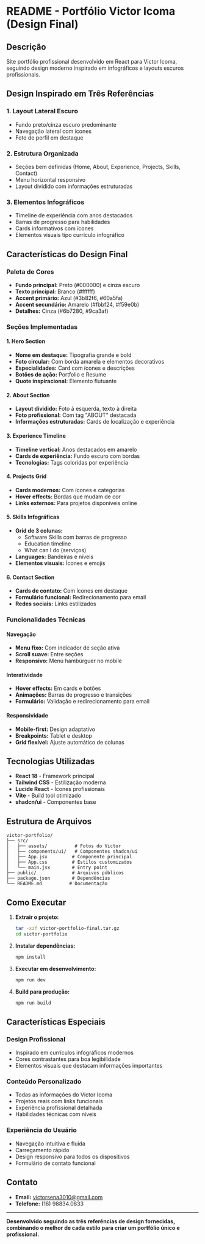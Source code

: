 # README - Portfólio Victor Icoma (Design Final)

## Descrição
Site portfólio profissional desenvolvido em React para Victor Icoma, seguindo design moderno inspirado em infográficos e layouts escuros profissionais.

## Design Inspirado em Três Referências

### 1. Layout Lateral Escuro
- Fundo preto/cinza escuro predominante
- Navegação lateral com ícones
- Foto de perfil em destaque

### 2. Estrutura Organizada
- Seções bem definidas (Home, About, Experience, Projects, Skills, Contact)
- Menu horizontal responsivo
- Layout dividido com informações estruturadas

### 3. Elementos Infográficos
- Timeline de experiência com anos destacados
- Barras de progresso para habilidades
- Cards informativos com ícones
- Elementos visuais tipo currículo infográfico

## Características do Design Final

### Paleta de Cores
- **Fundo principal:** Preto (#000000) e cinza escuro
- **Texto principal:** Branco (#ffffff)
- **Accent primário:** Azul (#3b82f6, #60a5fa)
- **Accent secundário:** Amarelo (#fbbf24, #f59e0b)
- **Detalhes:** Cinza (#6b7280, #9ca3af)

### Seções Implementadas

#### 1. Hero Section
- **Nome em destaque:** Tipografia grande e bold
- **Foto circular:** Com borda amarela e elementos decorativos
- **Especialidades:** Card com ícones e descrições
- **Botões de ação:** Portfolio e Resume
- **Quote inspiracional:** Elemento flutuante

#### 2. About Section
- **Layout dividido:** Foto à esquerda, texto à direita
- **Foto profissional:** Com tag "ABOUT" destacada
- **Informações estruturadas:** Cards de localização e experiência

#### 3. Experience Timeline
- **Timeline vertical:** Anos destacados em amarelo
- **Cards de experiência:** Fundo escuro com bordas
- **Tecnologias:** Tags coloridas por experiência

#### 4. Projects Grid
- **Cards modernos:** Com ícones e categorias
- **Hover effects:** Bordas que mudam de cor
- **Links externos:** Para projetos disponíveis online

#### 5. Skills Infográficas
- **Grid de 3 colunas:**
  - Software Skills com barras de progresso
  - Education timeline
  - What can I do (serviços)
- **Languages:** Bandeiras e níveis
- **Elementos visuais:** Ícones e emojis

#### 6. Contact Section
- **Cards de contato:** Com ícones em destaque
- **Formulário funcional:** Redirecionamento para email
- **Redes sociais:** Links estilizados

### Funcionalidades Técnicas

#### Navegação
- **Menu fixo:** Com indicador de seção ativa
- **Scroll suave:** Entre seções
- **Responsivo:** Menu hambúrguer no mobile

#### Interatividade
- **Hover effects:** Em cards e botões
- **Animações:** Barras de progresso e transições
- **Formulário:** Validação e redirecionamento para email

#### Responsividade
- **Mobile-first:** Design adaptativo
- **Breakpoints:** Tablet e desktop
- **Grid flexível:** Ajuste automático de colunas

## Tecnologias Utilizadas

- **React 18** - Framework principal
- **Tailwind CSS** - Estilização moderna
- **Lucide React** - Ícones profissionais
- **Vite** - Build tool otimizado
- **shadcn/ui** - Componentes base

## Estrutura de Arquivos

```
victor-portfolio/
├── src/
│   ├── assets/          # Fotos do Victor
│   ├── components/ui/   # Componentes shadcn/ui
│   ├── App.jsx         # Componente principal
│   ├── App.css         # Estilos customizados
│   └── main.jsx        # Entry point
├── public/             # Arquivos públicos
├── package.json        # Dependências
└── README.md          # Documentação
```

## Como Executar

1. **Extrair o projeto:**
   ```bash
   tar -xzf victor-portfolio-final.tar.gz
   cd victor-portfolio
   ```

2. **Instalar dependências:**
   ```bash
   npm install
   ```

3. **Executar em desenvolvimento:**
   ```bash
   npm run dev
   ```

4. **Build para produção:**
   ```bash
   npm run build
   ```

## Características Especiais

### Design Profissional
- Inspirado em currículos infográficos modernos
- Cores contrastantes para boa legibilidade
- Elementos visuais que destacam informações importantes

### Conteúdo Personalizado
- Todas as informações do Victor Icoma
- Projetos reais com links funcionais
- Experiência profissional detalhada
- Habilidades técnicas com níveis

### Experiência do Usuário
- Navegação intuitiva e fluida
- Carregamento rápido
- Design responsivo para todos os dispositivos
- Formulário de contato funcional

## Contato

- **Email:** victorsena3010@gmail.com
- **Telefone:** (16) 98834.0833

---

**Desenvolvido seguindo as três referências de design fornecidas, combinando o melhor de cada estilo para criar um portfólio único e profissional.**

